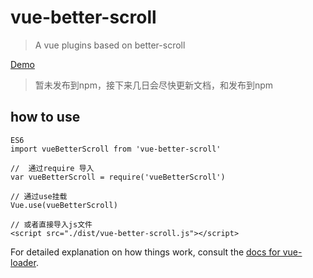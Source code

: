 # vue-better-scroll

> A vue plugins based on better-scroll

[Demo](http://note.youdao.com/)

> 暂未发布到npm，接下来几日会尽快更新文档，和发布到npm

## how to use

```jvavascript
ES6
import vueBetterScroll from 'vue-better-scroll'

//  通过require 导入
var vueBetterScroll = require('vueBetterScroll')

// 通过use挂载
Vue.use(vueBetterScroll)

// 或者直接导入js文件
<script src="./dist/vue-better-scroll.js"></script>

```

For detailed explanation on how things work, consult the [docs for vue-loader](http://vuejs.github.io/vue-loader).
